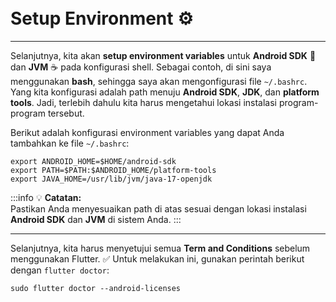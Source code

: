 <br>
<br>

# Setup Environment :gear:
---

Selanjutnya, kita akan **setup environment variables** untuk **Android SDK** :robot: dan **JVM** :coffee: pada konfigurasi shell. Sebagai contoh, di sini saya menggunakan **bash**, sehingga saya akan mengonfigurasi file `~/.bashrc`. Yang kita konfigurasi adalah path menuju **Android SDK**, **JDK**, dan **platform tools**. Jadi, terlebih dahulu kita harus mengetahui lokasi instalasi program-program tersebut.

Berikut adalah konfigurasi environment variables yang dapat Anda tambahkan ke file `~/.bashrc`:

```shell
export ANDROID_HOME=$HOME/android-sdk
export PATH=$PATH:$ANDROID_HOME/platform-tools
export JAVA_HOME=/usr/lib/jvm/java-17-openjdk
```

:::info :bulb: **Catatan:**  
Pastikan Anda menyesuaikan path di atas sesuai dengan lokasi instalasi **Android SDK** dan **JVM** di sistem Anda.
:::

---

Selanjutnya, kita harus menyetujui semua **Term and Conditions** sebelum menggunakan Flutter. :white_check_mark: Untuk melakukan ini, gunakan perintah berikut dengan `flutter doctor`:

```shell
sudo flutter doctor --android-licenses
```

